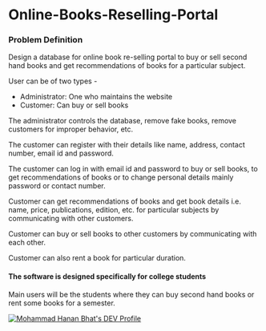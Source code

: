 # Online-Books-Reselling-Portal
### Problem Definition
Design a database for online book re-selling portal to buy or sell second hand books and get recommendations of books for a particular subject.

User can be of two types - 
 * Administrator: One who maintains the website
 * Customer: Can buy or sell books

The administrator controls the database, remove fake books, remove customers for improper behavior, etc.

The customer can register with their details like name, address, contact number, email id and password.

The customer can log in with email id and password to buy or sell books, to get recommendations of books or to change personal details mainly password or contact number. 

Customer can get recommendations of books and get book details i.e. name, price, publications, edition, etc. for particular subjects by communicating with other customers.

Customer can buy or sell books to other customers by communicating with each other.

Customer can also rent a book for particular duration.

#### The software is designed specifically for college students
Main users will be the students where they can buy second hand books or rent some books for a semester.

[![Mohammad Hanan Bhat's DEV Profile](https://d2fltix0v2e0sb.cloudfront.net/dev-badge.svg)](https://dev.to/thehananbhat)
